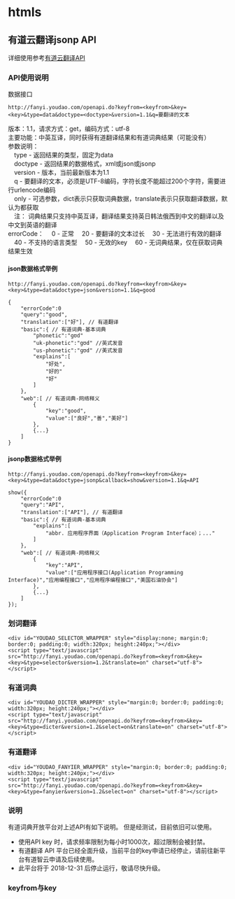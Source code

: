 # htmls

## 有道云翻译jsonp API
 详细使用参考[有道云翻译API](http://fanyi.youdao.com/openapi?path=web-mode)
 
### API使用说明
数据接口

    http://fanyi.youdao.com/openapi.do?keyfrom=<keyfrom>&key=<key>&type=data&doctype=<doctype>&version=1.1&q=要翻译的文本
版本：1.1，请求方式：get，编码方式：utf-8  
主要功能：中英互译，同时获得有道翻译结果和有道词典结果（可能没有）  
参数说明：  
　type - 返回结果的类型，固定为data   
　doctype - 返回结果的数据格式，xml或json或jsonp  
　version - 版本，当前最新版本为1.1     
　q - 要翻译的文本，必须是UTF-8编码，字符长度不能超过200个字符，需要进行urlencode编码   
　only - 可选参数，dict表示只获取词典数据，translate表示只获取翻译数据，默认为都获取    
　注： 词典结果只支持中英互译，翻译结果支持英日韩法俄西到中文的翻译以及中文到英语的翻译    
errorCode：
　0 - 正常
　20 - 要翻译的文本过长
　30 - 无法进行有效的翻译
　40 - 不支持的语言类型
　50 - 无效的key
　60 - 无词典结果，仅在获取词典结果生效

#### json数据格式举例
    http://fanyi.youdao.com/openapi.do?keyfrom=<keyfrom>&key=<key>&type=data&doctype=json&version=1.1&q=good

    {
        "errorCode":0
        "query":"good",
        "translation":["好"], // 有道翻译
        "basic":{ // 有道词典-基本词典
            "phonetic":"gʊd"
            "uk-phonetic":"gʊd" //英式发音
            "us-phonetic":"ɡʊd" //美式发音
            "explains":[
                "好处",
                "好的"
                "好"
            ]
        },
        "web":[ // 有道词典-网络释义
            {
                "key":"good",
                "value":["良好","善","美好"]
            },
            {...}
        ]
    }

#### jsonp数据格式举例
    http://fanyi.youdao.com/openapi.do?keyfrom=<keyfrom>&key=<key>&type=data&doctype=jsonp&callback=show&version=1.1&q=API

    show({
        "errorCode":0
        "query":"API",
        "translation":["API"], // 有道翻译
        "basic":{ // 有道词典-基本词典
            "explains":[
                "abbr. 应用程序界面（Application Program Interface）；..."
            ]
        },
        "web":[ // 有道词典-网络释义
            {
                "key":"API",
                "value":["应用程序接口(Application Programming Interface)","应用编程接口","应用程序编程接口","美国石油协会"]
            },
            {...}
        ]
    });
    
### 划词翻译

    <div id="YOUDAO_SELECTOR_WRAPPER" style="display:none; margin:0; border:0; padding:0; width:320px; height:240px;"></div>
    <script type="text/javascript" src="http://fanyi.youdao.com/openapi.do?keyfrom=<keyfrom>&key=<key>&type=selector&version=1.2&translate=on" charset="utf-8"></script>

### 有道词典

    <div id="YOUDAO_DICTER_WRAPPER" style="margin:0; border:0; padding:0; width:320px; height:240px;"></div>
    <script type="text/javascript" src="http://fanyi.youdao.com/openapi.do?keyfrom=<keyfrom>&key=<key>&type=dicter&version=1.2&select=on&translate=on" charset="utf-8"></script>

### 有道翻译

    <div id="YOUDAO_FANYIER_WRAPPER" style="margin:0; border:0; padding:0; width:320px; height:240px;"></div>
    <script type="text/javascript" src="http://fanyi.youdao.com/openapi.do?keyfrom=<keyfrom>&key=<key>&type=fanyier&version=1.2&select=on" charset="utf-8"></script>

### 说明
有道词典开放平台对上述API有如下说明。 但是经测试，目前依旧可以使用。  

- 使用API key 时，请求频率限制为每小时1000次，超过限制会被封禁。
- 有道翻译 API 平台已经全面升级，当前平台的key申请已经停止，请前往新平台有道智云申请及后续使用。
- 此平台将于 2018-12-31 后停止运行，敬请尽快升级。

### keyfrom与key




